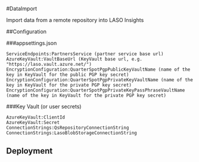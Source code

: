 #DataImport

Import data from a remote repository into LASO Insights

##Configuration

###appsettings.json
```
ServiceEndpoints:PartnersService (partner service base url)
AzureKeyVault:VaultBaseUrl (KeyVault base url, e.g. "https://laso.vault.azure.net/")
EncryptionConfiguration:QuarterSpotPgpPublicKeyVaultName (name of the key in KeyVault for the public PGP key secret)
EncryptionConfiguration:QuarterSpotPgpPrivateKeyVaultName (name of the key in KeyVault for the private PGP key secret)
EncryptionConfiguration:QuarterSpotPgpPrivateKeyPassPhraseVaultName (name of the key in KeyVault for the private PGP key secret)
```

###Key Vault (or user secrets)
```
AzureKeyVault:ClientId
AzureKeyVault:Secret
ConnectionStrings:QsRepositoryConnectionString
ConnectionStrings:LasoBlobStorageConnectionString
```

## Deployment